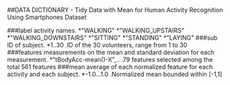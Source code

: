 
##DATA DICTIONARY - Tidy Data with Mean for Human Activity Recognition Using Smartphones Dataset

###label 
    activity names.
      *"WALKING"
      *"WALKING_UPSTAIRS"
      *"WALKING_DOWNSTAIRS"
      *"SITTING"
      *"STANDING"
      *"LAYING" 
###sub
    ID of subject.
      *1..30  .ID of the 30 volunteers, range from 1 to 30
###features
    measurements on the mean and standard deviation for each measurement.
      *"tBodyAcc-mean()-X",.. .79 features selected among the total 561 features 
###mean
    average of each normalized feature for each activity and each subject.
      *-1.0...1.0 .Normalized mean bounded within [-1,1]

